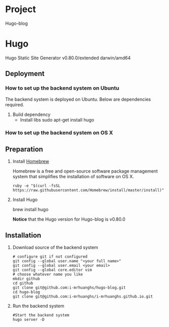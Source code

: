Project
=======
Hugo-blog

Hugo
=======
Hugo Static Site Generator v0.80.0/extended darwin/amd64

Deployment
----------
### How to set up the backend system on Ubuntu

The backend system is deployed on Ubuntu. Below are dependencies required.
1. Build dependency
    - Install libs
        sudo apt-get install hugo
        
### How to set up the backend system on OS X

## Preparation

1. Install [Homebrew](http://brew.sh/index.html "Homebrew/brew")

	Homebrew is a free and open-source software package management system
	that simplifies the installation of software on OS X.

	~~~~
   ruby -e "$(curl -fsSL https://raw.githubusercontent.com/Homebrew/install/master/install)"
   ~~~~
   
2. Install Hugo

    brew install hugo
    
   **Notice** that the Hugo version for Hugo-blog is v0.80.0
   
   

## Installation

1. Download source of the backend system

   ~~~~
   # configure git if not configured
   git config --global user.name "<your full name>"
   git config --global user.email <your email>
   git config --global core.editor vim
   # choose whatever name you like
   mkdir github
   cd github
   git clone git@github.com:i-mrhuanghs/hugo-blog.git
   cd hugo-blog
   git clone git@github.com:i-mrhuanghs/i-mrhuanghs.github.io.git
   ~~~~

2. Run the backend system

    ~~~~
    #Start the backend system
    hugo server -D
    ~~~~